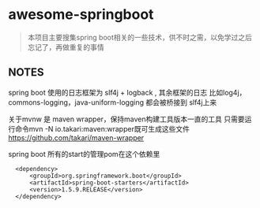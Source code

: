 # awesome-springboot

> 本项目主要搜集spring boot相关的一些技术，供不时之需，以免学过之后忘记了，再做重复的事情
 
 
## NOTES

spring boot 使用的日志框架为 slf4j + logback , 其余框架的日志
比如log4j，commons-logging，java-uniform-logging 都会被桥接到
slf4j上来

关于mvnw 是 maven wrapper，保持maven构建工具版本一直的工具
只需要运行命令mvn -N io.takari:maven:wrapper既可生成这些文件
https://github.com/takari/maven-wrapper

spring boot 所有的start的管理pom在这个依赖里
```
  <dependency>
      <groupId>org.springframework.boot</groupId>
      <artifactId>spring-boot-starters</artifactId>
      <version>1.5.9.RELEASE</version>
  </dependency>
```